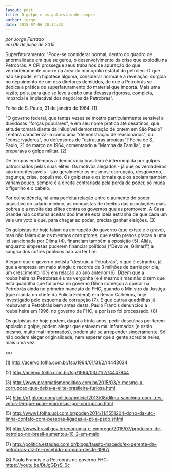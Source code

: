 ```yaml
---
layout: post
title: O golpe e os golpistas de sempre
author: jorge
date: 2015-07-06 20:34:33
---
```

*por Jorge Furtado*\
*em 06 de julho de 2015*

Superfaturamento: "Pode-se considerar normal, dentro do quadro de anormalidade em que se gerou, o desenvolvimento da crise que explodiu na Petrobrás. A CPI prossegue seus trabalhos de apuração do que verdadeiramente ocorre na área do monopólio estatal do petróleo. O que não se pode, em hipótese alguma, considerar normal é a revelação, surgida no depoimento de um dos diretores demitidos, de que a Petrobrás se dedica a prática de superfaturamento do material que importa. Mais uma razão, pois, para que se leve a cabo uma devassa rigorosa, completa, imparcial e implacável dos negócios da Petrobrás".

Folha de S. Paulo, 31 de janeiro de 1964. (1)

"O governo federal, que tantas vezes se mostra particularmente sensível a duvidosas "forças populares", e em seu nome pratica até desatinos, que atitude tomará diante da iniludível demonstração de ontem em São Paulo? Tentará caracterizá-la como uma "demonstração de reacionários", ou "conservadores", ou defensores de "estruturas arcaicas"? Folha de S. Paulo, 21 de março de 1964, comentando a "Marcha da Família", que preparava o golpe militar. (2)

De tempos em tempos a democracia brasileira é interrompida por golpes patrocinados pelas suas elites. Os motivos alegados - já que os verdadeiros são inconfessáveis - são geralmente os mesmos: corrupção, desgoverno, bagunça, crise, populismo. Os golpistas e os jornais que os apoiam também variam pouco, sempre é a direita contrariada pela perda de poder, só muda o figurino e o cabelo.

Por coincidência, há uma perfeita relação entre o aumento do poder aquisitivo do salário mínimo, as conquistas de direitos das populações mais pobres e a revolta das elites contra os governos que as promovem. A Casa Grande não costuma aceitar docilmente esta ideia estranha de que cada um vale um voto e que, para chegar ao poder, precisa ganhar eleições. (3)

Os golpistas de hoje falam da corrupção do governo (que existe e é grave), mas não falam que os mesmos corruptores, que estão presos graças a uma lei sancionada por Dilma (4), financiam também a oposição (5). Aliás, enquanto empresas puderem financiar políticos ("Devolve, Gilmar!") a sangria dos cofres públicos não vai ter fim.

Alegam que o governo petista "destruiu a Petrobrás", o que é estranho, já que a empresa em maio atingiu o recorde de 3 milhões de barris por dia, um crescimento 10% em relação ao ano anterior (6). Dizem que a roubalheira na Petrobrás é uma vergonha (e é mesmo!) mas não dizem que esta quadrilha que foi presa no governo Dilma começou a operar na Petrobrás ainda no primeiro mandato de FHC, quando o Ministro da Justiça (que manda no chefe da Polícia Federal) era Renan Calheiros, hoje investigado pelo esquema de corrupção (7). E que outras quadrilhas já roubavam a Petrobrás bem antes desta, Paulo Francis denunciou a roubalheira em 1996, no governo de FHC, e por isso foi processado. (8)

Os golpistas de hoje podem, daqui a trinta anos, pedir desculpas por terem apoiado o golpe, podem alegar que estavam mal informados (e estão mesmo, muito mal informados), podem até se arrepender sinceramente. Só não podem alegar originalidade, nem esperar que a gente acredite neles, mais uma vez.

xxx

(1) <http://acervo.folha.com.br/fsp/1964/01/31/2//4443034>

(2) <http://acervo.folha.com.br/fsp/1964/03/21/2//4447944>

(3) <http://www.pragmatismopolitico.com.br/2015/03/e-mesmo-a-corrupcao-que-deixa-a-elite-brasileira-furiosa.html>

(4) <http://g1.globo.com/politica/noticia/2013/08/dilma-sanciona-com-tres-vetos-lei-que-pune-empresas-por-corrupcao.html>

(5) <http://www1.folha.uol.com.br/poder/2014/11/1551204-dono-da-utc-tinha-contato-com-pessoas-ligadas-a-pt-e-psdb.shtml>

(6) <http://www.brasil.gov.br/economia-e-emprego/2015/07/producao-de-petroleo-no-brasil-aumentou-10-2-em-maio>

(7) <http://politica.estadao.com.br/blogs/fausto-macedo/ex-gerente-da-petrobras-diz-ter-recebido-propina-desde-1997/>

(8) Paulo Francis e a Petrobrás no governo FHC:\
<https://youtu.be/BtJgGDsS-0c>